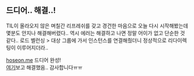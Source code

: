 ## 드디어.. 해결..!

TIL이 올라오지 않은 며칠간 리프레쉬를 갖고 경건한 마음으로 오늘 다시 시작해봤는데 몇분도 안지나 해결해버렸다..
역시 에러는 해결하고 나면 정말 어이가 없고 단순한 것 같다.. 로드 벨런싱 > 대상 그룹에 가서 인스턴스를 연결해줬더니 정상적으로 리다이렉팅이 이루어지더라..

[hoseon.me](https://hoseon.me/) 드디어 완성!<br/>
[여기](https://medium.com/tensult/troubleshooting-http-503-errors-returned-when-using-a-classic-load-balancer-c11d58da3595)보고 해결했음.. 감사합니다ㅠㅠ